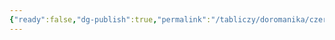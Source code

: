 ```yaml
---
{"ready":false,"dg-publish":true,"permalink":"/tabliczy/doromanika/czerkov-sv-kiriaka-v-gernrode/","dgPassFrontmatter":true}
---
```



